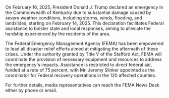 On February 16, 2025, President Donald J. Trump declared an emergency in the Commonwealth of Kentucky due to substantial damage caused by severe weather conditions, including storms, winds, flooding, and landslides, starting on February 14, 2025. This declaration facilitates Federal assistance to bolster state and local responses, aiming to alleviate the hardship experienced by the residents of the area.

The Federal Emergency Management Agency (FEMA) has been empowered to lead all disaster relief efforts aimed at mitigating the aftermath of these crises. Under the authority granted by Title V of the Stafford Act, FEMA will coordinate the provision of necessary equipment and resources to address the emergency's impacts. Assistance is restricted to direct federal aid, funded at a rate of 75 percent, with Mr. Jeremy Slinker appointed as the coordinator for Federal recovery operations in the 120 affected counties.

For further details, media representatives can reach the FEMA News Desk either by phone or email.